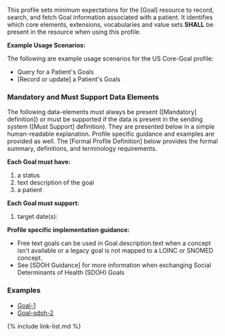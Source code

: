 
This profile sets minimum expectations for the [Goal] resource to record, search, and fetch Goal information associated with a patient. It identifies which core elements, extensions, vocabularies and value sets **SHALL** be present in the resource when using this profile.

**Example Usage Scenarios:**

The following are example usage scenarios for the US Core-Goal profile:

-   Query for a Patient's Goals
-   [Record or update] a Patient's Goals


### Mandatory and Must Support Data Elements


The following data-elements must always be present ([Mandatory] definition]) or must be supported if the data is present in the sending system ([Must Support] definition). They are presented below in a simple human-readable explanation.  Profile specific guidance and examples are provided as well.  The [Formal Profile Definition] below provides the  formal summary, definitions, and  terminology requirements.  

**Each Goal must have:**

1.  a status
1.  text description of the goal
1.  a patient

**Each Goal must support:**

1. target date(s):

**Profile specific implementation guidance:**
- Free text goals can be used in Goal.description.text when a concept isn't available or a legacy goal is not mapped to a LOINC or SNOMED concept.
-  See [SDOH Guidance] for more information when exchanging Social Determinants of Health (SDOH) Goals

### Examples

- [Goal-1](Goal-goal-1.html)
- [Goal-sdoh-2](Goal-goal-sdoh-2.html)

{% include link-list.md %}
